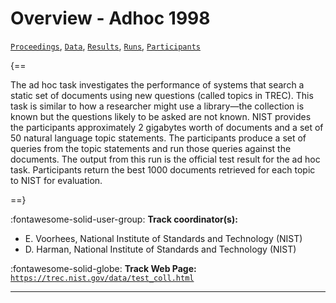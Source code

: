 # Overview - Adhoc 1998

[`Proceedings`](./proceedings.md), [`Data`](./data.md), [`Results`](./results.md), [`Runs`](./runs.md), [`Participants`](./participants.md)

{==

The ad hoc task investigates the performance of systems that search a static set of documents using new questions (called topics in TREC). This task is similar to how a researcher might use a library—the collection is known but the questions likely to be asked are not known. NIST provides the participants approximately 2 gigabytes worth of documents and a set of 50 natural language topic statements. The participants produce a set of queries from the topic statements and run those queries against the documents. The output from this run is the official test result for the ad hoc task. Participants return the best 1000 documents retrieved for each topic to NIST for evaluation.

==}

:fontawesome-solid-user-group: **Track coordinator(s):**

- E. Voorhees, National Institute of Standards and Technology (NIST) 
- D. Harman, National Institute of Standards and Technology (NIST) 

:fontawesome-solid-globe: **Track Web Page:** [`https://trec.nist.gov/data/test_coll.html`](https://trec.nist.gov/data/test_coll.html) 

---

